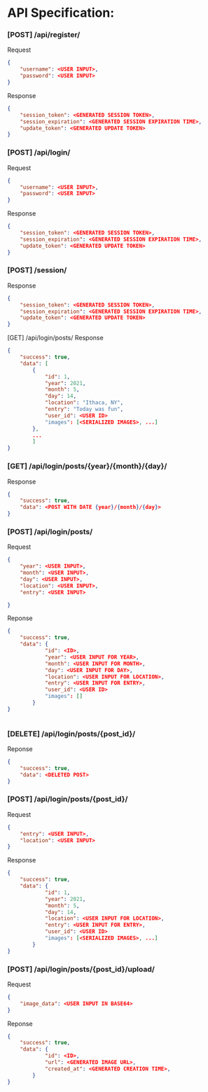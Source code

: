 # API Specification:

### [POST] /api/register/
Request 
```json
{
	"username": <USER INPUT>,
	"password": <USER INPUT>
}
```
Response
```json
{
	"session_token": <GENERATED SESSION TOKEN>,
	"session_expiration": <GENERATED SESSION EXPIRATION TIME>,
	"update_token": <GENERATED UPDATE TOKEN>
}
```

### [POST] /api/login/
Request 
```json
{
	"username": <USER INPUT>,
	"password": <USER INPUT>
}
```
Response
```json
{
	"session_token": <GENERATED SESSION TOKEN>,
	"session_expiration": <GENERATED SESSION EXPIRATION TIME>,
	"update_token": <GENERATED UPDATE TOKEN>
}
```

### [POST] /session/
Response
```json
{
	"session_token": <GENERATED SESSION TOKEN>,
	"session_expiration": <GENERATED SESSION EXPIRATION TIME>,
	"update_token": <GENERATED UPDATE TOKEN>
}
```

[GET] /api/login/posts/
Response
```json
{
	"success": true,
	"data": [
		{
			"id": 1,
			"year": 2021,
			"month": 5,
			"day": 14,
			"location": "Ithaca, NY",
			"entry": "Today was fun",
			"user_id": <USER ID>
			"images": [<SERIALIZED IMAGES>, ...]
		},
		...
		]
}
```

### [GET] /api/login/posts/{year}/{month}/{day}/
Response
```json
{
	"success": true,
	"data": <POST WITH DATE {year}/{month}/{day}>
}
```

### [POST] /api/login/posts/
Request
```json
{
	"year": <USER INPUT>,
	"month": <USER INPUT>,
	"day": <USER INPUT>,
	"location": <USER INPUT>,
	"entry": <USER INPUT>

}
```
Reponse
```json
{
	"success": true,
	"data": {
			"id": <ID>,
			"year": <USER INPUT FOR YEAR>,
			"month": <USER INPUT FOR MONTH>,
			"day": <USER INPUT FOR DAY>,
			"location": <USER INPUT FOR LOCATION>,
			"entry": <USER INPUT FOR ENTRY>,
			"user_id": <USER ID>
			"images": []
		}
}
	
```
		
### [DELETE] /api/login/posts/{post_id}/
Reponse
```json
{
	"success": true,
	"data": <DELETED POST>
}
```

### [POST] /api/login/posts/{post_id}/
Request
```json
{
	"entry": <USER INPUT>,
	"location": <USER INPUT>
}
```

Response
```json
{
	"success": true,
	"data": {
			"id": 1,
			"year": 2021,
			"month": 5,
			"day": 14,
			"location": <USER INPUT FOR LOCATION>,
			"entry": <USER INPUT FOR ENTRY>,
			"user_id": <USER ID>
			"images": [<SERIALIZED IMAGES>, ...]
		}
}
```

### [POST] /api/login/posts/{post_id}/upload/
Request
```json
{
	"image_data": <USER INPUT IN BASE64>
}
```
Reponse
```json
{
	"success": true,
	"data": {
			"id": <ID>,
			"url": <GENERATED IMAGE URL>,
			"created_at": <GENERATED CREATION TIME>,
		}
}
```


			
